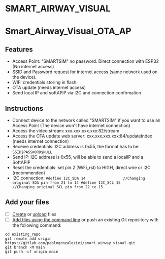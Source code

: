 # SMART_AIRWAY_VISUAL

# Smart_Airway_Visual_OTA_AP
## Features
- Access Point: "SMARTSIM" no password. Direct connection with ESP32 (No internet access)
- SSID and Password request for internet access (same network used on the device).
- WIFI credentials storing in flash
- OTA update (needs internet access)
- Send local IP and softAPIP via I2C and connection confirmation

## Instructions
- Connect device to the network called "SMARTSIM" if you want to use an Access Point (The device won't have internet connection)
- Access the video stream: xxx.xxx.xxx.xxx:82/stream
- Access the OTA update web server: xxx.xxx.xxx.xxx:84/updateIndex (needs internet connection)
- Receive credentials: I2C address is 0x55, the format has to be `SSID$PASSWORD$NULL` 
- Send IP: I2C address is 0x55, will be able to send a localIP and a SoftAPIP
- Reset the credentials: set pin 2 (WiFi_rst) to HIGH, direct wire or I2C (recommended)
- I2C connection:
    `#define I2C_SDA 14                 //Changing original SDA pin from 21 to 14
    #define I2C_SCL 15                 //Changing original SCL pin from 22 to 15`

## Add your files

- [ ] [Create](https://docs.gitlab.com/ee/user/project/repository/web_editor.html#create-a-file) or [upload](https://docs.gitlab.com/ee/user/project/repository/web_editor.html#upload-a-file) files
- [ ] [Add files using the command line](https://docs.gitlab.com/ee/gitlab-basics/add-file.html#add-a-file-using-the-command-line) or push an existing Git repository with the following command:

```
cd existing_repo
git remote add origin https://gitlab.com/pablogonzaleziei/smart_airway_visual.git
git branch -M main
git push -uf origin main
```
